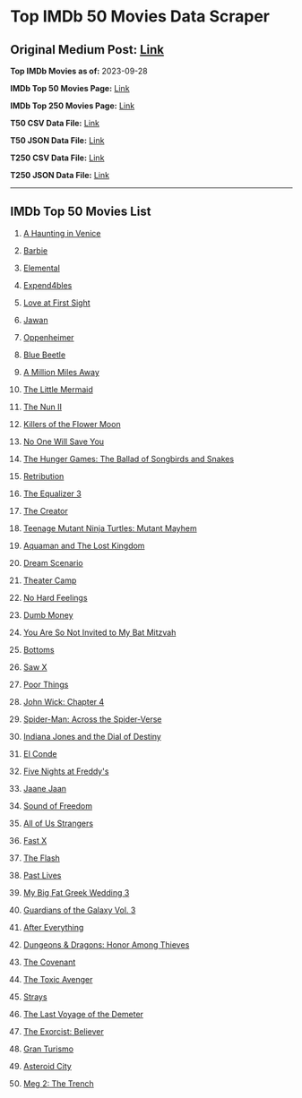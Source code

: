 # Top IMDb 50 Movies Data Scraper

## Original Medium Post: [Link](https://medium.com/@nishantsahoo/which-movie-should-i-watch-5c83a3c0f5b1)

**Top IMDb Movies as of:** 2023-09-28

**IMDb Top 50 Movies Page:** [Link](http://www.imdb.com/search/title?release_date=2023,2023&title_type=feature)

**IMDb Top 250 Movies Page:** [Link](https://www.imdb.com/chart/top/)

**T50 CSV Data File:** [Link](/Data/T50/data.csv)

**T50 JSON Data File:** [Link](/Data/T50/data.json)

**T250 CSV Data File:** [Link](/Data/T250/data.csv)

**T250 JSON Data File:** [Link](/Data/T250/data.json)

---

## IMDb Top 50 Movies List

1. [A Haunting in Venice](https://www.imdb.com/title/tt22687790/?ref_=adv_li_tt)

2. [Barbie](https://www.imdb.com/title/tt1517268/?ref_=adv_li_tt)

3. [Elemental](https://www.imdb.com/title/tt15789038/?ref_=adv_li_tt)

4. [Expend4bles](https://www.imdb.com/title/tt3291150/?ref_=adv_li_tt)

5. [Love at First Sight](https://www.imdb.com/title/tt13444014/?ref_=adv_li_tt)

6. [Jawan](https://www.imdb.com/title/tt15354916/?ref_=adv_li_tt)

7. [Oppenheimer](https://www.imdb.com/title/tt15398776/?ref_=adv_li_tt)

8. [Blue Beetle](https://www.imdb.com/title/tt9362930/?ref_=adv_li_tt)

9. [A Million Miles Away](https://www.imdb.com/title/tt21940010/?ref_=adv_li_tt)

10. [The Little Mermaid](https://www.imdb.com/title/tt5971474/?ref_=adv_li_tt)

11. [The Nun II](https://www.imdb.com/title/tt10160976/?ref_=adv_li_tt)

12. [Killers of the Flower Moon](https://www.imdb.com/title/tt5537002/?ref_=adv_li_tt)

13. [No One Will Save You](https://www.imdb.com/title/tt14509110/?ref_=adv_li_tt)

14. [The Hunger Games: The Ballad of Songbirds and Snakes](https://www.imdb.com/title/tt10545296/?ref_=adv_li_tt)

15. [Retribution](https://www.imdb.com/title/tt6906292/?ref_=adv_li_tt)

16. [The Equalizer 3](https://www.imdb.com/title/tt17024450/?ref_=adv_li_tt)

17. [The Creator](https://www.imdb.com/title/tt11858890/?ref_=adv_li_tt)

18. [Teenage Mutant Ninja Turtles: Mutant Mayhem](https://www.imdb.com/title/tt8589698/?ref_=adv_li_tt)

19. [Aquaman and The Lost Kingdom](https://www.imdb.com/title/tt9663764/?ref_=adv_li_tt)

20. [Dream Scenario](https://www.imdb.com/title/tt21942866/?ref_=adv_li_tt)

21. [Theater Camp](https://www.imdb.com/title/tt21232992/?ref_=adv_li_tt)

22. [No Hard Feelings](https://www.imdb.com/title/tt15671028/?ref_=adv_li_tt)

23. [Dumb Money](https://www.imdb.com/title/tt13957560/?ref_=adv_li_tt)

24. [You Are So Not Invited to My Bat Mitzvah](https://www.imdb.com/title/tt21276878/?ref_=adv_li_tt)

25. [Bottoms](https://www.imdb.com/title/tt17527468/?ref_=adv_li_tt)

26. [Saw X](https://www.imdb.com/title/tt21807222/?ref_=adv_li_tt)

27. [Poor Things](https://www.imdb.com/title/tt14230458/?ref_=adv_li_tt)

28. [John Wick: Chapter 4](https://www.imdb.com/title/tt10366206/?ref_=adv_li_tt)

29. [Spider-Man: Across the Spider-Verse](https://www.imdb.com/title/tt9362722/?ref_=adv_li_tt)

30. [Indiana Jones and the Dial of Destiny](https://www.imdb.com/title/tt1462764/?ref_=adv_li_tt)

31. [El Conde](https://www.imdb.com/title/tt21113540/?ref_=adv_li_tt)

32. [Five Nights at Freddy's](https://www.imdb.com/title/tt4589218/?ref_=adv_li_tt)

33. [Jaane Jaan](https://www.imdb.com/title/tt15748830/?ref_=adv_li_tt)

34. [Sound of Freedom](https://www.imdb.com/title/tt7599146/?ref_=adv_li_tt)

35. [All of Us Strangers](https://www.imdb.com/title/tt21192142/?ref_=adv_li_tt)

36. [Fast X](https://www.imdb.com/title/tt5433140/?ref_=adv_li_tt)

37. [The Flash](https://www.imdb.com/title/tt0439572/?ref_=adv_li_tt)

38. [Past Lives](https://www.imdb.com/title/tt13238346/?ref_=adv_li_tt)

39. [My Big Fat Greek Wedding 3](https://www.imdb.com/title/tt21103300/?ref_=adv_li_tt)

40. [Guardians of the Galaxy Vol. 3](https://www.imdb.com/title/tt6791350/?ref_=adv_li_tt)

41. [After Everything](https://www.imdb.com/title/tt15334488/?ref_=adv_li_tt)

42. [Dungeons & Dragons: Honor Among Thieves](https://www.imdb.com/title/tt2906216/?ref_=adv_li_tt)

43. [The Covenant](https://www.imdb.com/title/tt4873118/?ref_=adv_li_tt)

44. [The Toxic Avenger](https://www.imdb.com/title/tt1633359/?ref_=adv_li_tt)

45. [Strays](https://www.imdb.com/title/tt15153532/?ref_=adv_li_tt)

46. [The Last Voyage of the Demeter](https://www.imdb.com/title/tt1001520/?ref_=adv_li_tt)

47. [The Exorcist: Believer](https://www.imdb.com/title/tt12921446/?ref_=adv_li_tt)

48. [Gran Turismo](https://www.imdb.com/title/tt4495098/?ref_=adv_li_tt)

49. [Asteroid City](https://www.imdb.com/title/tt14230388/?ref_=adv_li_tt)

50. [Meg 2: The Trench](https://www.imdb.com/title/tt9224104/?ref_=adv_li_tt)

